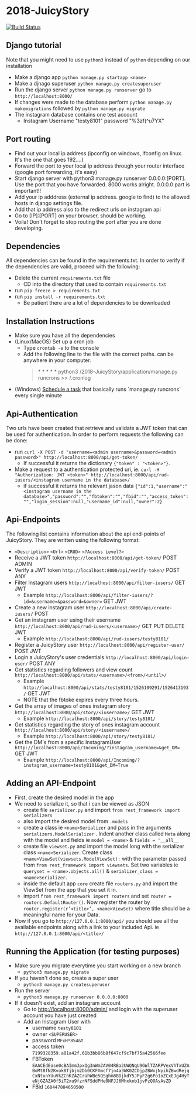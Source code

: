 # 2018-JuicyStory
[![Build Status](https://travis-ci.org/RUGSoftEng/2018-JuicyStory.svg?branch=v0.5)](https://travis-ci.org/RUGSoftEng/2018-JuicyStory)

## Django tutorial
Note that you might need to use `python3` instead of `python` depending on our installation
* Make a django app `python manage.py startapp <name>`
* Make a djnago superuser `python manage.py createsuperuser`
* Run the django server `python manage.py runserver` go to `http://localhost:8000/`
* If changes were made to the database perform `python manage.py makemigrations` followed by `python manage.py migrate`
* The instagram database contains one test account 
  * Instagram Username "testy8101" password "%3zf(^u7YX"

## Port routing
* Find out your local ip address (ipconfig on windows, ifconfig on linux. It's the one that goes 192....)
* Forward the port to your local ip address through your router interface (google port forwarding, it's easy)
* Start django server with python3 manage.py runserver 0.0.0.0:[PORT]. Use the port that you have forwarded. 8000 works alright. 0.0.0.0 part is important!!
* Add your ip adddress (external ip address. google to find) to the allowed hosts in django settings file.
* Add that ip address also to the redirect urls on instagram api
* Go to [IP]:[PORT] on your browser, should be working.
* Voila! Don't forget to stop routing the port after you are done developing.

## Dependencies
All dependencies can be found in the requirements.txt.
In order to verify if the dependencies are valid, proceed with the following:
* Delete the current `requirements.txt` file
  * CD into the directory that used to contain `requirements.txt`
* run `pip freeze > requirements.txt`
* run `pip install -r requirements.txt`
  * Be patient there are a lot of dependencies to be downloaded

## Installation Instructions
* Make sure you have all the dependencies
* (Linux/MacOS) Set up a cron job
  * Type `crontab -e` to the console
  * Add the following line to the file with the correct paths. <ANY PATH> can be anywhere in your computer.
    > \* * * * * python3 <PROJECT PATH>/2018-JuicyStory/application/manage.py runcrons >> <ANY PATH>/.cronlog
* (Windows) [Schedule a task](https://docs.microsoft.com/en-us/previous-versions/windows/it-pro/windows-server-2008-R2-and-2008/cc748993(v=ws.11)) that basically runs `manage.py runcrons` every single minute

## Api-Authentication
Two urls have been created that retrieve and validate a JWT token that can be used for authentication.
In order to perform requests the following can be done:
* run `curl -X POST -d "username=<admin username>&password=<admin password>" http://localhost:8000/api/get-token/` 
  * If successful it returns the dictionary `{"token" : "<token>"}`.
* Make a request to a authentication protected uri, ie. `curl -H "Authorization: JWT <token>" http://localhost:8000/api/rud-iusers/<instagram username in the database>/`
  * if successful it returns the relevant jason data `{"id":1,"username":"<instagram username in the database>","password":"","fbtoken":"","fbid":"","access_token":"","login_session":null,"username_id":null,"owner":2}`

## Api-Endpoints
The following list contains information about the api end-points of JuicyStory.
They are written using the following format:
* `<Description>` `<Url>` `<CRUD>` `<?Access Level?>`
* Receive a JWT token `http://localhost:8000/api/get-token/` POST ADMIN
* Verify a JWT token `http://localhost:8000/api/verify-token/` POST ANY
* Filter Instagram users `http://localhost:8000/api/filter-iusers/` GET JWT
  * Example `http://localhost:8000/api/filter-iusers/?id=&username=&password=&owner=` GET JWT
* Create a new instagram user `http://localhost:8000/api/create-iusers/` POST
* Get an instagram user using their username `http://localhost:8000/api/rud-iusers/<username>/` GET PUT DELETE JWT
  * Example  `http://localhost:8000/api/rud-iusers/testy8101/`
* Register a JuicyStory user `http://localhost:8000/api/register-user/` POST JWT
* Login a JuicyStory's user credentials `http://localhost:8000/api/login-user/` POST ANY
* Get statistics regarding followers and view count `http://localhost:8000/api/stats/<username>/<from>/<until>/`
  * Example `http://localhost:8000/api/stats/testy8101/1526109291/1526413193/` GET JWT
  * NOTE that the fbtoke expires every three hours.
* Get the array of images of ones instagram story `http://localhost:8000/api/story/<iusername>/` GET JWT
  * Example `http://localhost:8000/api/story/testy8101/`
* Get statistics regarding the story of ones instagram account `http://localhost:8000/api/story/<iusername>/`
  * Example `http://localhost:8000/api/story/testy8101/`
* Get the DM's from a specific InstagramUser `http://localhost:8000/api/Incoming/?instagram_username=&get_DM=` GET JWT
  * Example `http://localhost:8000/api/Incoming/?instagram_username=testy8101&get_DM=True`

## Adding an API-Endpoint
* First, create the desired model in the app
* We need to serialize it, so that i can be viewed as JSON
	* create file `serializer.py` and import `from rest_framework import serializers`
	* also import the desired model from `.models`
	* create a class ie `<name>Serializer` and pass in the arguments `serializers.ModelSerializer` . Indent another class called `Meta` along with the model and fields ie 	`model = <name>` & `fields = '__all__`
	* create file `viewset.py` and import the model long with the serializer class `<name>Serializer`. Create class `<name>ViewSet(viewsets.ModelViewSet):` with the parameter passed from `from rest_framework import viewsets`. Set two variables ie `queryset = <name>.objects.all()` & `serializer_class = <name>Serializer`.
	* inside the default app `core` create file `routers.py` and import the ViewSet from the app that you set it in.
	* import `from rest_framework import routers` and set `router = routers.DefaultRouter()`. Now register the router by `router.register(r’<title>’, <name>ViewSet)` where title should be a meaningful name for your Data.
* Now if you go to `http://127.0.0.1:8000/api/` you should see all the available endpoints along with a link to your included Api. ie `http://127.0.0.1:8000/api/<title>/`

## Running the Application (for testing purposes)
* Make sure you migrate everytime you start working on a new branch
  * `python3 manage.py migrate`
* If you haven't done so, create a super user
  * `python3 manage.py createsuperuser`
* Run the server
  * `python3 manage.py runserver 0.0.0.0:8000`
* If it doesn't exist, add an instagram account 
  * Go to [http://localhost:8000/admin/](http://localhost:8000/admin/) and login with the superuser account you have just created
  * Add an Instagram User with 
    * username `testy8101`
    * owner `<SUPERUSER>` 
    * password `MFxH*854&t`
    * access token `7199328359.a81a42f.61b3bb86b8f647cf9c7bf75a42566fee`
    * FBToken `EAACEdEose0cBAImmJpxQg3nWm2AV04RBa2UWQNqU9GWlTZARPVexVhTxUZABoMt8fN2Kvok8Tjbjm2Db0CKFXmcf7jn4a3WK0ZCDjpZBWxjNyihZBwdRejgCxNtunYUuVkZChKZAZCrahWBe5QSghm8BDjkdY5JPyF2g6Po1oZCxEJg4HyTeNjGZAZA0f5iT2xu9fzrNFSddPHe0NFJJ6Mhxknb1jvPzQOAsAsZD`
    * FBid `160447804650500`

